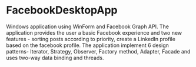 # FacebookDesktopApp
Windows application using WinForm and Facebook Graph API.
The application provides the user a basic Facebook experience and two new features - sorting posts according to priority, create a LinkedIn profile based on the facebook profile. 
The application implement 6 design patterns- Iterator, Strategy, Observer, Factory method, Adapter, Facade and uses two-way data binding and threads. 

